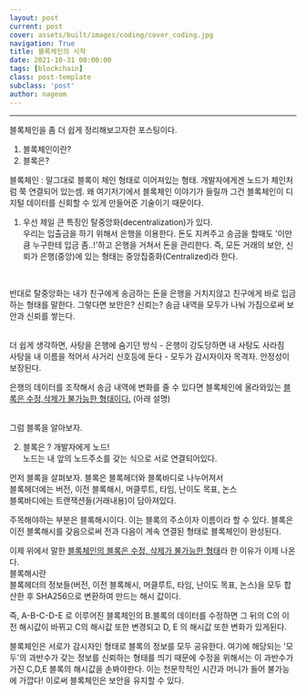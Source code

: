 ```yaml
---
layout: post
current: post
cover: assets/built/images/coding/cover_coding.jpg
navigation: True
title: 블록체인의 시작 
date: 2021-10-31 00:00:00
tags: [blockchain]
class: post-template
subclass: 'post'
author: nageom
---
```

* * *
블록체인을 좀 더 쉽게 정리해보고자한 포스팅이다. 
<br>
1. 블록체인이란?<br>
2. 블록은?<br>

블록체인 : 말그대로 블록이 체인 형태로 이어져있는 형태. 개발자에게겐 노드가 체인처럼 쭉 연결되어 있는셈. 
왜 여기저기에서 블록체인 이야기가 들릴까
그건 블록체인이 디지털 데이터를 신회할 수 있게 만들어준 기술이기 때문이다. 
1. 우선 제일 큰 특징인 탈중앙화(decentralization)가 있다. <br>
우리는 입출금을 하기 위해서 은행을 이용한다. 돈도 지켜주고 송금을 할때도 '이만큼 누구한테 입금 좀..!'하고
은행을 거쳐서 돈을 관리한다. 즉, 모든 거래의 보안, 신뢰가 은행(중앙)에 있는 형태는 중앙집중화(Centralized)라 한다. <br>

<br>

반대로 탈중앙화는 내가 친구에게 송금하는 돈을 은행을 거치지않고 친구에게 바로 입금하는 형태를 말한다. 
그렇다면 보안은? 신뢰는? 송금 내역을 모두가 나눠 가짐으로써 보안과 신뢰를 쌓는다.  <br><br>

더 쉽게 생각하면, 사탕을 은행에 숨기던 방식  - 은행이 강도당하면 내 사탕도 사라짐<br>
사탕을 내 이름을 적어서 사거리 신호등에 둔다 - 모두가 감시자이자 목격자. 안정성이 보장된다. <br>

은행의 데이터를 조작해서 송금 내역에 변화를 줄 수 있다면
블록체인에 올라와있는 <U>블록은 수정,삭제가 불가능한 형태이다.</U> (아래 설명)<br><br>

그럼 블록을 알아보자. <br>

2. 블록은 ? 개발자에게 노드! <br>
노드는 내 앞의 노드주소를 갖는 식으로 서로 연결되어있다.<br>

먼저 블록을 살펴보자. 
블록은 블록헤더와 블록바디로 나누어져서 <br>
블록헤더에는 버전, 이전 블록해시, 머클루트, 타임, 난이도 목표, 논스 <br>
블록바디에는 트랜잭션들(거래내용)이 담아져있다. <br>

주목해야하는 부분은 블록해시이다. 이는 블록의 주소이자 이름이라 할 수 있다. 
블록은 이전 블록해시를 갖음으로써 전과 다음이 계속 연결된 형태로 블록체인이 완성된다.<br>

이제 위에서 말한 <U>블록체인의 블록은 수정, 삭제가 불가능한 형태</U>라 한 이유가 이제 나온다.<br>
블록해시란<br>
블록헤더의 정보들(버전, 이전 블록해시, 머클루트, 타임, 난이도 목표, 논스)을 모두 합산한 후 SHA256으로 변환하여 만드는 해시 값이다.<br>

즉, A-B-C-D-E 로 이루어진 블록체인의 B.블록의 데이터를 수정하면 그 뒤의 C의 이전 해시값이 바뀌고 C의 해시값 또한 변경되고 D, E 의 해시값 
또한 변화가 있게된다.<br>

블록체인은 서로가 감시자인 형태로 블록의 정보를 모두 공유한다. 여기에 해당되는 '모두'의 과반수가 갖는 정보를 신뢰하는 형태를 띄기 때문에
수정을 위해서는 이 과반수가 가진 C,D,E 블록의 해시값을 손봐야한다. 이는 천문학적인 시간과 머니가 들어 불가능에 가깝다! 
이로써 블록체인은 보안을 유지할 수 있다. 







